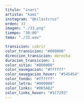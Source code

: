 ```yaml
---
titulo: "inari"
artista: "kami"
instagram: "@milastcruz"
orden: 33
imagen: "./33.png"
tiempo: "30:00"
tema: "./33.wav"

transicion: cubrir
color_transicion: "#000000"
direccion_transicion: derecha
duracion_transicion: 1
color_sitio: "#000000"
color_navegacion: "#ffffff"
color_navegacion_hover: "#545454"
color_fondo: "#ffffff"
color_letra: "#000000"
color_links: "#065A82"
color_links_hover: "#1C7293"
---
```

